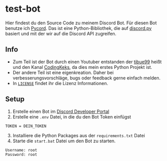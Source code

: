 # test-bot
Hier findest du den Source Code zu meinem Discord Bot. Für diesen Bot benutze ich [Pycord](https://github.com/Pycord-Development/pycord). 
Das ist eine Python-Bibliothek, die auf [discord.py](https://github.com/Rapptz/discord.py) basiert und mit der wir auf die Discord API zugreifen.

## Info
- Zum Teil ist der Bot durch einen Youtuber entstanden der [tibue99](https://github.com/tibue99/tutorial-bot/) heißt und den Kanal [CodingKeks](https://www.youtube.com/@codingkeks), da dies mein erstes Python Projekt ist.
- Der andere Teil ist eine eigenkreation. Daher bei verbesserungsvorschläge, bugs oder feedback gerne einfach melden.
- In [`LICENSE`](https://github.com/3n3scan/test-bot/blob/main/LICENSE) findet ihr die Lizenz Informationen.

## Setup
1. Erstelle einen Bot im [Discord Developer Portal](https://discord.com/developers/applications/)
2. Erstelle eine `.env` Datei, in die du den Bot Token einfügst
```
TOKEN = DEIN_TOKEN
```
3. Installiere die Python Packages aus der `requirements.txt` Datei
4. Starte die `start.bat` Datei um den Bot zu starten.
```
Username: root
Password: root
```